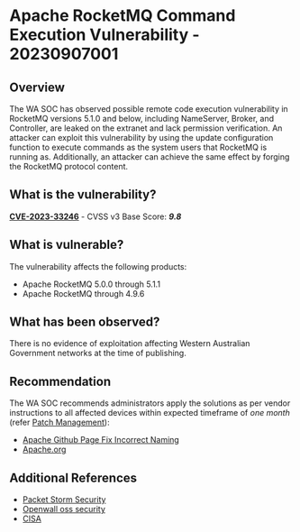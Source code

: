 # Apache RocketMQ Command Execution Vulnerability - 20230907001

## Overview

The WA SOC has observed possible remote code execution vulnerability in RocketMQ versions 5.1.0 and below, including NameServer, Broker, and Controller, are leaked on the extranet and lack permission verification. An attacker can exploit this vulnerability by using the update configuration function to execute commands as the system users that RocketMQ is running as. Additionally, an attacker can achieve the same effect by forging the RocketMQ protocol content.

## What is the vulnerability?

[**CVE-2023-33246**](https://nvd.nist.gov/vuln/detail/CVE-2023-33246) - CVSS v3 Base Score: ***9.8***

## What is vulnerable?

The vulnerability affects the following products:

- Apache RocketMQ 5.0.0 through 5.1.1
- Apache RocketMQ through 4.9.6

## What has been observed?

There is no evidence of exploitation affecting Western Australian Government networks at the time of publishing.

## Recommendation

The WA SOC recommends administrators apply the solutions as per vendor instructions to all affected devices within expected timeframe of *one month* (refer [Patch Management](../guidelines/patch-management.md)):

- [Apache Github Page Fix Incorrect Naming](https://github.com/apache/rocketmq/pull/6843)
- [Apache.org](https://lists.apache.org/thread/1s8j2c8kogthtpv3060yddk03zq0pxyp)

## Additional References

- [Packet Storm Security](https://packetstormsecurity.com/files/173339/Apache-RocketMQ-5.1.0-Arbitrary-Code-Injection.html)
- [Openwall oss security](https://www.openwall.com/lists/oss-security/2023/07/12/1)
- [CISA](https://www.cisa.gov/known-exploited-vulnerabilities-catalog)
